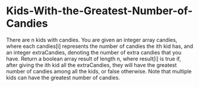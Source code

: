 # Kids-With-the-Greatest-Number-of-Candies
There are n kids with candies. You are given an integer array candies, where each candies[i] represents the number of candies the ith kid has, and an integer extraCandies, denoting the number of extra candies that you have.  Return a boolean array result of length n, where result[i] is true if, after giving the ith kid all the extraCandies, they will have the greatest number of candies among all the kids, or false otherwise.  Note that multiple kids can have the greatest number of candies.
